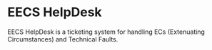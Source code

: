 <h1> EECS HelpDesk </h1>

EECS HelpDesk is a ticketing system for handling ECs (Extenuating Circumstances) and Technical Faults.